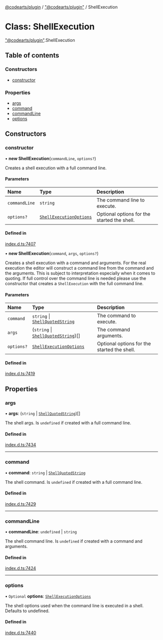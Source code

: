 [@codearts/plugin](../README.md) / ["@codearts/plugin"](../modules/_codearts_plugin_.md) / ShellExecution

# Class: ShellExecution

["@codearts/plugin"](../modules/_codearts_plugin_.md).ShellExecution

## Table of contents

### Constructors

- [constructor](codearts_plugin_.ShellExecution.md#constructor)

### Properties

- [args](codearts_plugin_.ShellExecution.md#args)
- [command](codearts_plugin_.ShellExecution.md#command)
- [commandLine](codearts_plugin_.ShellExecution.md#commandline)
- [options](codearts_plugin_.ShellExecution.md#options)

## Constructors

### constructor

• **new ShellExecution**(`commandLine`, `options?`)

Creates a shell execution with a full command line.

#### Parameters

| Name | Type | Description |
| :------ | :------ | :------ |
| `commandLine` | `string` | The command line to execute. |
| `options?` | [`ShellExecutionOptions`](../interfaces/codearts_plugin_.ShellExecutionOptions.md) | Optional options for the started the shell. |

#### Defined in

[index.d.ts:7407](https://github.com/huaweicloud/cloudide-plugin-api/blob/5055bbd/index.d.ts#L7407)

• **new ShellExecution**(`command`, `args`, `options?`)

Creates a shell execution with a command and arguments. For the real execution the editor will
construct a command line from the command and the arguments. This is subject to interpretation
especially when it comes to quoting. If full control over the command line is needed please
use the constructor that creates a `ShellExecution` with the full command line.

#### Parameters

| Name | Type | Description |
| :------ | :------ | :------ |
| `command` | `string` \| [`ShellQuotedString`](../interfaces/codearts_plugin_.ShellQuotedString.md) | The command to execute. |
| `args` | (`string` \| [`ShellQuotedString`](../interfaces/codearts_plugin_.ShellQuotedString.md))[] | The command arguments. |
| `options?` | [`ShellExecutionOptions`](../interfaces/codearts_plugin_.ShellExecutionOptions.md) | Optional options for the started the shell. |

#### Defined in

[index.d.ts:7419](https://github.com/huaweicloud/cloudide-plugin-api/blob/5055bbd/index.d.ts#L7419)

## Properties

### args

• **args**: (`string` \| [`ShellQuotedString`](../interfaces/codearts_plugin_.ShellQuotedString.md))[]

The shell args. Is `undefined` if created with a full command line.

#### Defined in

[index.d.ts:7434](https://github.com/huaweicloud/cloudide-plugin-api/blob/5055bbd/index.d.ts#L7434)

___

### command

• **command**: `string` \| [`ShellQuotedString`](../interfaces/codearts_plugin_.ShellQuotedString.md)

The shell command. Is `undefined` if created with a full command line.

#### Defined in

[index.d.ts:7429](https://github.com/huaweicloud/cloudide-plugin-api/blob/5055bbd/index.d.ts#L7429)

___

### commandLine

• **commandLine**: `undefined` \| `string`

The shell command line. Is `undefined` if created with a command and arguments.

#### Defined in

[index.d.ts:7424](https://github.com/huaweicloud/cloudide-plugin-api/blob/5055bbd/index.d.ts#L7424)

___

### options

• `Optional` **options**: [`ShellExecutionOptions`](../interfaces/codearts_plugin_.ShellExecutionOptions.md)

The shell options used when the command line is executed in a shell.
Defaults to undefined.

#### Defined in

[index.d.ts:7440](https://github.com/huaweicloud/cloudide-plugin-api/blob/5055bbd/index.d.ts#L7440)
